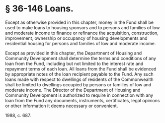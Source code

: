 # § 36-146 Loans.

<p>Except as otherwise provided in this chapter, money in the Fund shall be used to make loans to housing sponsors and to persons and families of low and moderate income to finance or refinance the acquisition, construction, improvement, ownership or occupancy of housing developments and residential housing for persons and families of low and moderate income.</p><p>Except as provided in this chapter, the Department of Housing and Community Development shall determine the terms and conditions of any loan from the Fund, including but not limited to the interest rate and repayment terms of each loan. All loans from the Fund shall be evidenced by appropriate notes of the loan recipient payable to the Fund. Any such loans made with respect to dwellings of residents of the Commonwealth shall be limited to dwellings occupied by persons or families of low and moderate income. The Director of the Department of Housing and Community Development is authorized to require in connection with any loan from the Fund any documents, instruments, certificates, legal opinions or other information it deems necessary or convenient.</p><p>1988, c. 687.</p>